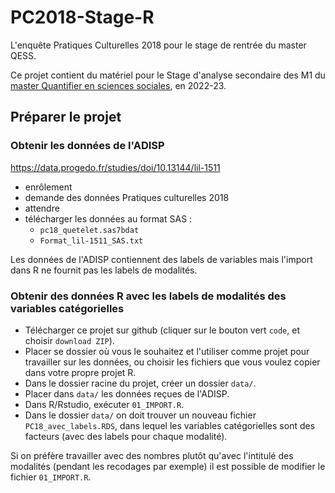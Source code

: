 # PC2018-Stage-R
L'enquête Pratiques Culturelles 2018 pour le stage de rentrée du master QESS.

Ce projet contient du matériel pour le Stage d'analyse secondaire des M1 du  [master Quantifier en sciences sociales](https://master-sciences-sociales.ens.psl.eu/qess-presentation/), en 2022-23.

## Préparer le projet

### Obtenir les données de l'ADISP 
https://data.progedo.fr/studies/doi/10.13144/lil-1511

- enrôlement
- demande des données Pratiques culturelles 2018
- attendre
- télécharger les données au format SAS : 
  - `pc18_quetelet.sas7bdat`
  - `Format_lil-1511_SAS.txt`

Les données de l'ADISP contiennent des labels de variables mais l'import dans R ne fournit pas les labels de modalités. 

### Obtenir des données R avec les labels de modalités des variables catégorielles 

- Télécharger ce projet sur github (cliquer sur le bouton vert `code`, et choisir `download ZIP`).
- Placer se dossier où vous le souhaitez et l'utiliser comme projet pour travailler sur les données, ou choisir les fichiers que vous voulez copier dans votre propre projet R.
- Dans le dossier racine du projet, créer un dossier `data/`. 
- Placer dans `data/`  les  données reçues de l'ADISP.
- Dans R/Rstudio, exécuter  `01_IMPORT.R`.
- Dans le dossier  `data/` on doit trouver un nouveau fichier `PC18_avec_labels.RDS`, dans lequel les variables catégorielles sont des facteurs (avec des labels pour chaque modalité).


Si on préfère travailler avec des nombres plutôt qu'avec l'intitulé des modalités (pendant les recodages par exemple) il est possible de modifier le fichier `01_IMPORT.R`.